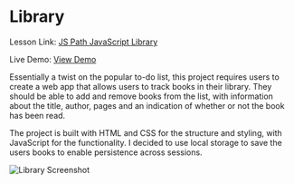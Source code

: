 # Library
Lesson Link: [JS Path JavaScript Library](https://www.theodinproject.com/lessons/node-path-javascript-library)

Live Demo: [View Demo](https://wintersdev.github.io/odin-project/library/index.html)

Essentially a twist on the popular to-do list, this project requires users to create a web app that allows users to track books in their library. They should be able to add and remove books from the list, with information about the title, author, pages and an indication of whether or not the book has been read.

The project is built with HTML and CSS for the structure and styling, with JavaScript for the functionality. I decided to use local storage to save the users books to enable persistence across sessions.

![Library Screenshot](https://i.imgur.com/IpACa23.png)
